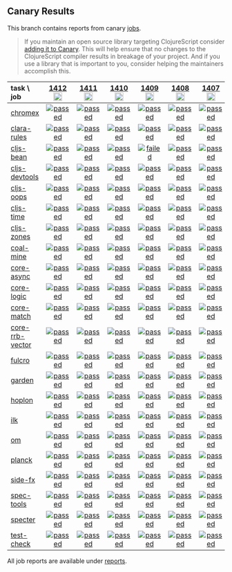 ## Canary Results

This branch contains reports from canary [jobs](https://github.com/cljs-oss/canary/tree/jobs).

> If you maintain an open source library targeting ClojureScript consider [adding it to Canary](https://github.com/cljs-oss/canary/tree/master#how-to-participate). This will help ensure that no changes to the ClojureScript compiler results in breakage of your project. And if you use a library that is important to you, consider helping the maintainers accomplish this.

[//]: # (begin_overview_table)

| task \ job | <a href="reports/2020/05/20/job-001412-1.10.770-5b1bdbae" title="job #1412&#xA;&#xA;job&#xA;&#xA;requested by BinaryAge Bot (@babot) on 2020-05-20T11:02:36Z">1412<br/><img width=20 height=20 src="https://avatars0.githubusercontent.com/u/1476765?v=4&s=60"></a> | <a href="reports/2020/05/19/job-001411-1.10.769-0eaa19f4" title="job #1411&#xA;&#xA;job&#xA;&#xA;requested by BinaryAge Bot (@babot) on 2020-05-19T11:02:24Z">1411<br/><img width=20 height=20 src="https://avatars0.githubusercontent.com/u/1476765?v=4&s=60"></a> | <a href="reports/2020/05/18/job-001410-1.10.769-0eaa19f4" title="job #1410&#xA;&#xA;job&#xA;&#xA;requested by BinaryAge Bot (@babot) on 2020-05-18T11:02:28Z">1410<br/><img width=20 height=20 src="https://avatars0.githubusercontent.com/u/1476765?v=4&s=60"></a> | <a href="reports/2020/05/17/job-001409-1.10.769-0eaa19f4" title="job #1409&#xA;&#xA;job&#xA;&#xA;requested by BinaryAge Bot (@babot) on 2020-05-17T11:02:52Z">1409<br/><img width=20 height=20 src="https://avatars0.githubusercontent.com/u/1476765?v=4&s=60"></a> | <a href="reports/2020/05/16/job-001408-1.10.769-0eaa19f4" title="job #1408&#xA;&#xA;job&#xA;&#xA;requested by BinaryAge Bot (@babot) on 2020-05-16T11:08:40Z">1408<br/><img width=20 height=20 src="https://avatars0.githubusercontent.com/u/1476765?v=4&s=60"></a> | <a href="reports/2020/05/15/job-001407-1.10.768-00079768" title="job #1407&#xA;&#xA;job&#xA;&#xA;requested by BinaryAge Bot (@babot) on 2020-05-15T11:02:34Z">1407<br/><img width=20 height=20 src="https://avatars0.githubusercontent.com/u/1476765?v=4&s=60"></a> | <a href="reports/2020/05/14/job-001406-1.10.764-ac23fec2" title="job #1406&#xA;&#xA;job&#xA;&#xA;requested by BinaryAge Bot (@babot) on 2020-05-14T11:02:25Z">1406<br/><img width=20 height=20 src="https://avatars0.githubusercontent.com/u/1476765?v=4&s=60"></a> | <a href="reports/2020/05/13/job-001405-1.10.763-b0bca35a0" title="job #1405&#xA;&#xA;job -c mfikes -r CLJS-3248&#xA;&#xA;requested by Mike Fikes (@mfikes) on 2020-05-13T15:45:14Z">1405<br/><img width=20 height=20 src="https://avatars1.githubusercontent.com/u/1723464?v=4&s=60"></a> | <a href="reports/2020/05/12/job-001403-1.10.761-be792c95" title="job #1403&#xA;&#xA;job&#xA;&#xA;requested by BinaryAge Bot (@babot) on 2020-05-12T11:02:21Z">1403<br/><img width=20 height=20 src="https://avatars0.githubusercontent.com/u/1476765?v=4&s=60"></a> | <a href="reports/2020/05/11/job-001402-1.10.761-be792c95" title="job #1402&#xA;&#xA;job&#xA;&#xA;requested by BinaryAge Bot (@babot) on 2020-05-11T11:02:32Z">1402<br/><img width=20 height=20 src="https://avatars0.githubusercontent.com/u/1476765?v=4&s=60"></a> |
| :--- | :---: | :---: | :---: | :---: | :---: | :---: | :---: | :---: | :---: | :---: |
| [chromex](https://github.com/binaryage/chromex) | <a href="reports/2020/05/20/job-001412-1.10.770-5b1bdbae#-chromex"><img title="passed" src="http://box.binaryage.com/s-passed.svg"><a> | <a href="reports/2020/05/19/job-001411-1.10.769-0eaa19f4#-chromex"><img title="passed" src="http://box.binaryage.com/s-passed.svg"><a> | <a href="reports/2020/05/18/job-001410-1.10.769-0eaa19f4#-chromex"><img title="passed" src="http://box.binaryage.com/s-passed.svg"><a> | <a href="reports/2020/05/17/job-001409-1.10.769-0eaa19f4#-chromex"><img title="passed" src="http://box.binaryage.com/s-passed.svg"><a> | <a href="reports/2020/05/16/job-001408-1.10.769-0eaa19f4#-chromex"><img title="passed" src="http://box.binaryage.com/s-passed.svg"><a> | <a href="reports/2020/05/15/job-001407-1.10.768-00079768#-chromex"><img title="passed" src="http://box.binaryage.com/s-passed.svg"><a> | <a href="reports/2020/05/14/job-001406-1.10.764-ac23fec2#-chromex"><img title="passed" src="http://box.binaryage.com/s-passed.svg"><a> | <a href="reports/2020/05/13/job-001405-1.10.763-b0bca35a0#-chromex"><img title="passed" src="http://box.binaryage.com/s-passed.svg"><a> | <a href="reports/2020/05/12/job-001403-1.10.761-be792c95#-chromex"><img title="passed" src="http://box.binaryage.com/s-passed.svg"><a> | <a href="reports/2020/05/11/job-001402-1.10.761-be792c95#-chromex"><img title="passed" src="http://box.binaryage.com/s-passed.svg"><a> |
| [clara-rules](https://github.com/cerner/clara-rules) | <a href="reports/2020/05/20/job-001412-1.10.770-5b1bdbae#-clara-rules"><img title="passed" src="http://box.binaryage.com/s-passed.svg"><a> | <a href="reports/2020/05/19/job-001411-1.10.769-0eaa19f4#-clara-rules"><img title="passed" src="http://box.binaryage.com/s-passed.svg"><a> | <a href="reports/2020/05/18/job-001410-1.10.769-0eaa19f4#-clara-rules"><img title="passed" src="http://box.binaryage.com/s-passed.svg"><a> | <a href="reports/2020/05/17/job-001409-1.10.769-0eaa19f4#-clara-rules"><img title="passed" src="http://box.binaryage.com/s-passed.svg"><a> | <a href="reports/2020/05/16/job-001408-1.10.769-0eaa19f4#-clara-rules"><img title="passed" src="http://box.binaryage.com/s-passed.svg"><a> | <a href="reports/2020/05/15/job-001407-1.10.768-00079768#-clara-rules"><img title="passed" src="http://box.binaryage.com/s-passed.svg"><a> | <a href="reports/2020/05/14/job-001406-1.10.764-ac23fec2#-clara-rules"><img title="passed" src="http://box.binaryage.com/s-passed.svg"><a> | <a href="reports/2020/05/13/job-001405-1.10.763-b0bca35a0#-clara-rules"><img title="passed" src="http://box.binaryage.com/s-passed.svg"><a> | <a href="reports/2020/05/12/job-001403-1.10.761-be792c95#-clara-rules"><img title="passed" src="http://box.binaryage.com/s-passed.svg"><a> | <a href="reports/2020/05/11/job-001402-1.10.761-be792c95#-clara-rules"><img title="passed" src="http://box.binaryage.com/s-passed.svg"><a> |
| [cljs-bean](https://github.com/mfikes/cljs-bean) | <a href="reports/2020/05/20/job-001412-1.10.770-5b1bdbae#-cljs-bean"><img title="passed" src="http://box.binaryage.com/s-passed.svg"><a> | <a href="reports/2020/05/19/job-001411-1.10.769-0eaa19f4#-cljs-bean"><img title="passed" src="http://box.binaryage.com/s-passed.svg"><a> | <a href="reports/2020/05/18/job-001410-1.10.769-0eaa19f4#-cljs-bean"><img title="passed" src="http://box.binaryage.com/s-passed.svg"><a> | <a href="reports/2020/05/17/job-001409-1.10.769-0eaa19f4#-cljs-bean"><img title="failed" src="http://box.binaryage.com/s-failed.svg"><a> | <a href="reports/2020/05/16/job-001408-1.10.769-0eaa19f4#-cljs-bean"><img title="passed" src="http://box.binaryage.com/s-passed.svg"><a> | <a href="reports/2020/05/15/job-001407-1.10.768-00079768#-cljs-bean"><img title="passed" src="http://box.binaryage.com/s-passed.svg"><a> | <a href="reports/2020/05/14/job-001406-1.10.764-ac23fec2#-cljs-bean"><img title="passed" src="http://box.binaryage.com/s-passed.svg"><a> | <a href="reports/2020/05/13/job-001405-1.10.763-b0bca35a0#-cljs-bean"><img title="passed" src="http://box.binaryage.com/s-passed.svg"><a> | <a href="reports/2020/05/12/job-001403-1.10.761-be792c95#-cljs-bean"><img title="passed" src="http://box.binaryage.com/s-passed.svg"><a> | <a href="reports/2020/05/11/job-001402-1.10.761-be792c95#-cljs-bean"><img title="passed" src="http://box.binaryage.com/s-passed.svg"><a> |
| [cljs-devtools](https://github.com/binaryage/cljs-devtools) | <a href="reports/2020/05/20/job-001412-1.10.770-5b1bdbae#-cljs-devtools"><img title="passed" src="http://box.binaryage.com/s-passed.svg"><a> | <a href="reports/2020/05/19/job-001411-1.10.769-0eaa19f4#-cljs-devtools"><img title="passed" src="http://box.binaryage.com/s-passed.svg"><a> | <a href="reports/2020/05/18/job-001410-1.10.769-0eaa19f4#-cljs-devtools"><img title="passed" src="http://box.binaryage.com/s-passed.svg"><a> | <a href="reports/2020/05/17/job-001409-1.10.769-0eaa19f4#-cljs-devtools"><img title="passed" src="http://box.binaryage.com/s-passed.svg"><a> | <a href="reports/2020/05/16/job-001408-1.10.769-0eaa19f4#-cljs-devtools"><img title="passed" src="http://box.binaryage.com/s-passed.svg"><a> | <a href="reports/2020/05/15/job-001407-1.10.768-00079768#-cljs-devtools"><img title="passed" src="http://box.binaryage.com/s-passed.svg"><a> | <a href="reports/2020/05/14/job-001406-1.10.764-ac23fec2#-cljs-devtools"><img title="passed" src="http://box.binaryage.com/s-passed.svg"><a> | <a href="reports/2020/05/13/job-001405-1.10.763-b0bca35a0#-cljs-devtools"><img title="passed" src="http://box.binaryage.com/s-passed.svg"><a> | <a href="reports/2020/05/12/job-001403-1.10.761-be792c95#-cljs-devtools"><img title="passed" src="http://box.binaryage.com/s-passed.svg"><a> | <a href="reports/2020/05/11/job-001402-1.10.761-be792c95#-cljs-devtools"><img title="passed" src="http://box.binaryage.com/s-passed.svg"><a> |
| [cljs-oops](https://github.com/binaryage/cljs-oops) | <a href="reports/2020/05/20/job-001412-1.10.770-5b1bdbae#-cljs-oops"><img title="passed" src="http://box.binaryage.com/s-passed.svg"><a> | <a href="reports/2020/05/19/job-001411-1.10.769-0eaa19f4#-cljs-oops"><img title="passed" src="http://box.binaryage.com/s-passed.svg"><a> | <a href="reports/2020/05/18/job-001410-1.10.769-0eaa19f4#-cljs-oops"><img title="passed" src="http://box.binaryage.com/s-passed.svg"><a> | <a href="reports/2020/05/17/job-001409-1.10.769-0eaa19f4#-cljs-oops"><img title="passed" src="http://box.binaryage.com/s-passed.svg"><a> | <a href="reports/2020/05/16/job-001408-1.10.769-0eaa19f4#-cljs-oops"><img title="passed" src="http://box.binaryage.com/s-passed.svg"><a> | <a href="reports/2020/05/15/job-001407-1.10.768-00079768#-cljs-oops"><img title="passed" src="http://box.binaryage.com/s-passed.svg"><a> | <a href="reports/2020/05/14/job-001406-1.10.764-ac23fec2#-cljs-oops"><img title="passed" src="http://box.binaryage.com/s-passed.svg"><a> | <a href="reports/2020/05/13/job-001405-1.10.763-b0bca35a0#-cljs-oops"><img title="passed" src="http://box.binaryage.com/s-passed.svg"><a> | <a href="reports/2020/05/12/job-001403-1.10.761-be792c95#-cljs-oops"><img title="passed" src="http://box.binaryage.com/s-passed.svg"><a> | <a href="reports/2020/05/11/job-001402-1.10.761-be792c95#-cljs-oops"><img title="passed" src="http://box.binaryage.com/s-passed.svg"><a> |
| [cljs-time](https://github.com/andrewmcveigh/cljs-time) | <a href="reports/2020/05/20/job-001412-1.10.770-5b1bdbae#-cljs-time"><img title="passed" src="http://box.binaryage.com/s-passed.svg"><a> | <a href="reports/2020/05/19/job-001411-1.10.769-0eaa19f4#-cljs-time"><img title="passed" src="http://box.binaryage.com/s-passed.svg"><a> | <a href="reports/2020/05/18/job-001410-1.10.769-0eaa19f4#-cljs-time"><img title="passed" src="http://box.binaryage.com/s-passed.svg"><a> | <a href="reports/2020/05/17/job-001409-1.10.769-0eaa19f4#-cljs-time"><img title="passed" src="http://box.binaryage.com/s-passed.svg"><a> | <a href="reports/2020/05/16/job-001408-1.10.769-0eaa19f4#-cljs-time"><img title="passed" src="http://box.binaryage.com/s-passed.svg"><a> | <a href="reports/2020/05/15/job-001407-1.10.768-00079768#-cljs-time"><img title="passed" src="http://box.binaryage.com/s-passed.svg"><a> | <a href="reports/2020/05/14/job-001406-1.10.764-ac23fec2#-cljs-time"><img title="passed" src="http://box.binaryage.com/s-passed.svg"><a> | <a href="reports/2020/05/13/job-001405-1.10.763-b0bca35a0#-cljs-time"><img title="passed" src="http://box.binaryage.com/s-passed.svg"><a> | <a href="reports/2020/05/12/job-001403-1.10.761-be792c95#-cljs-time"><img title="passed" src="http://box.binaryage.com/s-passed.svg"><a> | <a href="reports/2020/05/11/job-001402-1.10.761-be792c95#-cljs-time"><img title="passed" src="http://box.binaryage.com/s-passed.svg"><a> |
| [cljs-zones](https://github.com/binaryage/cljs-zones) | <a href="reports/2020/05/20/job-001412-1.10.770-5b1bdbae#-cljs-zones"><img title="passed" src="http://box.binaryage.com/s-passed.svg"><a> | <a href="reports/2020/05/19/job-001411-1.10.769-0eaa19f4#-cljs-zones"><img title="passed" src="http://box.binaryage.com/s-passed.svg"><a> | <a href="reports/2020/05/18/job-001410-1.10.769-0eaa19f4#-cljs-zones"><img title="passed" src="http://box.binaryage.com/s-passed.svg"><a> | <a href="reports/2020/05/17/job-001409-1.10.769-0eaa19f4#-cljs-zones"><img title="passed" src="http://box.binaryage.com/s-passed.svg"><a> | <a href="reports/2020/05/16/job-001408-1.10.769-0eaa19f4#-cljs-zones"><img title="passed" src="http://box.binaryage.com/s-passed.svg"><a> | <a href="reports/2020/05/15/job-001407-1.10.768-00079768#-cljs-zones"><img title="passed" src="http://box.binaryage.com/s-passed.svg"><a> | <a href="reports/2020/05/14/job-001406-1.10.764-ac23fec2#-cljs-zones"><img title="passed" src="http://box.binaryage.com/s-passed.svg"><a> | <a href="reports/2020/05/13/job-001405-1.10.763-b0bca35a0#-cljs-zones"><img title="passed" src="http://box.binaryage.com/s-passed.svg"><a> | <a href="reports/2020/05/12/job-001403-1.10.761-be792c95#-cljs-zones"><img title="passed" src="http://box.binaryage.com/s-passed.svg"><a> | <a href="reports/2020/05/11/job-001402-1.10.761-be792c95#-cljs-zones"><img title="passed" src="http://box.binaryage.com/s-passed.svg"><a> |
| [coal-mine](https://github.com/mfikes/coal-mine) | <a href="reports/2020/05/20/job-001412-1.10.770-5b1bdbae#-coal-mine"><img title="passed" src="http://box.binaryage.com/s-passed.svg"><a> | <a href="reports/2020/05/19/job-001411-1.10.769-0eaa19f4#-coal-mine"><img title="passed" src="http://box.binaryage.com/s-passed.svg"><a> | <a href="reports/2020/05/18/job-001410-1.10.769-0eaa19f4#-coal-mine"><img title="passed" src="http://box.binaryage.com/s-passed.svg"><a> | <a href="reports/2020/05/17/job-001409-1.10.769-0eaa19f4#-coal-mine"><img title="passed" src="http://box.binaryage.com/s-passed.svg"><a> | <a href="reports/2020/05/16/job-001408-1.10.769-0eaa19f4#-coal-mine"><img title="passed" src="http://box.binaryage.com/s-passed.svg"><a> | <a href="reports/2020/05/15/job-001407-1.10.768-00079768#-coal-mine"><img title="passed" src="http://box.binaryage.com/s-passed.svg"><a> | <a href="reports/2020/05/14/job-001406-1.10.764-ac23fec2#-coal-mine"><img title="passed" src="http://box.binaryage.com/s-passed.svg"><a> | <a href="reports/2020/05/13/job-001405-1.10.763-b0bca35a0#-coal-mine"><img title="passed" src="http://box.binaryage.com/s-passed.svg"><a> | <a href="reports/2020/05/12/job-001403-1.10.761-be792c95#-coal-mine"><img title="passed" src="http://box.binaryage.com/s-passed.svg"><a> | <a href="reports/2020/05/11/job-001402-1.10.761-be792c95#-coal-mine"><img title="passed" src="http://box.binaryage.com/s-passed.svg"><a> |
| [core-async](https://github.com/clojure/core.async) | <a href="reports/2020/05/20/job-001412-1.10.770-5b1bdbae#-core-async"><img title="passed" src="http://box.binaryage.com/s-passed.svg"><a> | <a href="reports/2020/05/19/job-001411-1.10.769-0eaa19f4#-core-async"><img title="passed" src="http://box.binaryage.com/s-passed.svg"><a> | <a href="reports/2020/05/18/job-001410-1.10.769-0eaa19f4#-core-async"><img title="passed" src="http://box.binaryage.com/s-passed.svg"><a> | <a href="reports/2020/05/17/job-001409-1.10.769-0eaa19f4#-core-async"><img title="passed" src="http://box.binaryage.com/s-passed.svg"><a> | <a href="reports/2020/05/16/job-001408-1.10.769-0eaa19f4#-core-async"><img title="passed" src="http://box.binaryage.com/s-passed.svg"><a> | <a href="reports/2020/05/15/job-001407-1.10.768-00079768#-core-async"><img title="passed" src="http://box.binaryage.com/s-passed.svg"><a> | <a href="reports/2020/05/14/job-001406-1.10.764-ac23fec2#-core-async"><img title="passed" src="http://box.binaryage.com/s-passed.svg"><a> | <a href="reports/2020/05/13/job-001405-1.10.763-b0bca35a0#-core-async"><img title="passed" src="http://box.binaryage.com/s-passed.svg"><a> | <a href="reports/2020/05/12/job-001403-1.10.761-be792c95#-core-async"><img title="passed" src="http://box.binaryage.com/s-passed.svg"><a> | <a href="reports/2020/05/11/job-001402-1.10.761-be792c95#-core-async"><img title="passed" src="http://box.binaryage.com/s-passed.svg"><a> |
| [core-logic](https://github.com/clojure/core.logic) | <a href="reports/2020/05/20/job-001412-1.10.770-5b1bdbae#-core-logic"><img title="passed" src="http://box.binaryage.com/s-passed.svg"><a> | <a href="reports/2020/05/19/job-001411-1.10.769-0eaa19f4#-core-logic"><img title="passed" src="http://box.binaryage.com/s-passed.svg"><a> | <a href="reports/2020/05/18/job-001410-1.10.769-0eaa19f4#-core-logic"><img title="passed" src="http://box.binaryage.com/s-passed.svg"><a> | <a href="reports/2020/05/17/job-001409-1.10.769-0eaa19f4#-core-logic"><img title="passed" src="http://box.binaryage.com/s-passed.svg"><a> | <a href="reports/2020/05/16/job-001408-1.10.769-0eaa19f4#-core-logic"><img title="passed" src="http://box.binaryage.com/s-passed.svg"><a> | <a href="reports/2020/05/15/job-001407-1.10.768-00079768#-core-logic"><img title="passed" src="http://box.binaryage.com/s-passed.svg"><a> | <a href="reports/2020/05/14/job-001406-1.10.764-ac23fec2#-core-logic"><img title="passed" src="http://box.binaryage.com/s-passed.svg"><a> | <a href="reports/2020/05/13/job-001405-1.10.763-b0bca35a0#-core-logic"><img title="passed" src="http://box.binaryage.com/s-passed.svg"><a> | <a href="reports/2020/05/12/job-001403-1.10.761-be792c95#-core-logic"><img title="passed" src="http://box.binaryage.com/s-passed.svg"><a> | <a href="reports/2020/05/11/job-001402-1.10.761-be792c95#-core-logic"><img title="passed" src="http://box.binaryage.com/s-passed.svg"><a> |
| [core-match](https://github.com/clojure/core.match) | <a href="reports/2020/05/20/job-001412-1.10.770-5b1bdbae#-core-match"><img title="passed" src="http://box.binaryage.com/s-passed.svg"><a> | <a href="reports/2020/05/19/job-001411-1.10.769-0eaa19f4#-core-match"><img title="passed" src="http://box.binaryage.com/s-passed.svg"><a> | <a href="reports/2020/05/18/job-001410-1.10.769-0eaa19f4#-core-match"><img title="passed" src="http://box.binaryage.com/s-passed.svg"><a> | <a href="reports/2020/05/17/job-001409-1.10.769-0eaa19f4#-core-match"><img title="passed" src="http://box.binaryage.com/s-passed.svg"><a> | <a href="reports/2020/05/16/job-001408-1.10.769-0eaa19f4#-core-match"><img title="passed" src="http://box.binaryage.com/s-passed.svg"><a> | <a href="reports/2020/05/15/job-001407-1.10.768-00079768#-core-match"><img title="passed" src="http://box.binaryage.com/s-passed.svg"><a> | <a href="reports/2020/05/14/job-001406-1.10.764-ac23fec2#-core-match"><img title="passed" src="http://box.binaryage.com/s-passed.svg"><a> | <a href="reports/2020/05/13/job-001405-1.10.763-b0bca35a0#-core-match"><img title="passed" src="http://box.binaryage.com/s-passed.svg"><a> | <a href="reports/2020/05/12/job-001403-1.10.761-be792c95#-core-match"><img title="passed" src="http://box.binaryage.com/s-passed.svg"><a> | <a href="reports/2020/05/11/job-001402-1.10.761-be792c95#-core-match"><img title="passed" src="http://box.binaryage.com/s-passed.svg"><a> |
| [core-rrb-vector](https://github.com/clojure/core.rrb-vector) | <a href="reports/2020/05/20/job-001412-1.10.770-5b1bdbae#-core-rrb-vector"><img title="passed" src="http://box.binaryage.com/s-passed.svg"><a> | <a href="reports/2020/05/19/job-001411-1.10.769-0eaa19f4#-core-rrb-vector"><img title="passed" src="http://box.binaryage.com/s-passed.svg"><a> | <a href="reports/2020/05/18/job-001410-1.10.769-0eaa19f4#-core-rrb-vector"><img title="passed" src="http://box.binaryage.com/s-passed.svg"><a> | <a href="reports/2020/05/17/job-001409-1.10.769-0eaa19f4#-core-rrb-vector"><img title="passed" src="http://box.binaryage.com/s-passed.svg"><a> | <a href="reports/2020/05/16/job-001408-1.10.769-0eaa19f4#-core-rrb-vector"><img title="passed" src="http://box.binaryage.com/s-passed.svg"><a> | <a href="reports/2020/05/15/job-001407-1.10.768-00079768#-core-rrb-vector"><img title="passed" src="http://box.binaryage.com/s-passed.svg"><a> | <a href="reports/2020/05/14/job-001406-1.10.764-ac23fec2#-core-rrb-vector"><img title="passed" src="http://box.binaryage.com/s-passed.svg"><a> | <a href="reports/2020/05/13/job-001405-1.10.763-b0bca35a0#-core-rrb-vector"><img title="passed" src="http://box.binaryage.com/s-passed.svg"><a> | <a href="reports/2020/05/12/job-001403-1.10.761-be792c95#-core-rrb-vector"><img title="passed" src="http://box.binaryage.com/s-passed.svg"><a> | <a href="reports/2020/05/11/job-001402-1.10.761-be792c95#-core-rrb-vector"><img title="passed" src="http://box.binaryage.com/s-passed.svg"><a> |
| [fulcro](https://github.com/fulcrologic/fulcro) | <a href="reports/2020/05/20/job-001412-1.10.770-5b1bdbae#-fulcro"><img title="passed" src="http://box.binaryage.com/s-passed.svg"><a> | <a href="reports/2020/05/19/job-001411-1.10.769-0eaa19f4#-fulcro"><img title="passed" src="http://box.binaryage.com/s-passed.svg"><a> | <a href="reports/2020/05/18/job-001410-1.10.769-0eaa19f4#-fulcro"><img title="passed" src="http://box.binaryage.com/s-passed.svg"><a> | <a href="reports/2020/05/17/job-001409-1.10.769-0eaa19f4#-fulcro"><img title="passed" src="http://box.binaryage.com/s-passed.svg"><a> | <a href="reports/2020/05/16/job-001408-1.10.769-0eaa19f4#-fulcro"><img title="passed" src="http://box.binaryage.com/s-passed.svg"><a> | <a href="reports/2020/05/15/job-001407-1.10.768-00079768#-fulcro"><img title="passed" src="http://box.binaryage.com/s-passed.svg"><a> | <a href="reports/2020/05/14/job-001406-1.10.764-ac23fec2#-fulcro"><img title="passed" src="http://box.binaryage.com/s-passed.svg"><a> | <a href="reports/2020/05/13/job-001405-1.10.763-b0bca35a0#-fulcro"><img title="passed" src="http://box.binaryage.com/s-passed.svg"><a> | <a href="reports/2020/05/12/job-001403-1.10.761-be792c95#-fulcro"><img title="passed" src="http://box.binaryage.com/s-passed.svg"><a> | <a href="reports/2020/05/11/job-001402-1.10.761-be792c95#-fulcro"><img title="passed" src="http://box.binaryage.com/s-passed.svg"><a> |
| [garden](https://github.com/noprompt/garden) | <a href="reports/2020/05/20/job-001412-1.10.770-5b1bdbae#-garden"><img title="passed" src="http://box.binaryage.com/s-passed.svg"><a> | <a href="reports/2020/05/19/job-001411-1.10.769-0eaa19f4#-garden"><img title="passed" src="http://box.binaryage.com/s-passed.svg"><a> | <a href="reports/2020/05/18/job-001410-1.10.769-0eaa19f4#-garden"><img title="passed" src="http://box.binaryage.com/s-passed.svg"><a> | <a href="reports/2020/05/17/job-001409-1.10.769-0eaa19f4#-garden"><img title="passed" src="http://box.binaryage.com/s-passed.svg"><a> | <a href="reports/2020/05/16/job-001408-1.10.769-0eaa19f4#-garden"><img title="passed" src="http://box.binaryage.com/s-passed.svg"><a> | <a href="reports/2020/05/15/job-001407-1.10.768-00079768#-garden"><img title="passed" src="http://box.binaryage.com/s-passed.svg"><a> | <a href="reports/2020/05/14/job-001406-1.10.764-ac23fec2#-garden"><img title="passed" src="http://box.binaryage.com/s-passed.svg"><a> | <a href="reports/2020/05/13/job-001405-1.10.763-b0bca35a0#-garden"><img title="passed" src="http://box.binaryage.com/s-passed.svg"><a> | <a href="reports/2020/05/12/job-001403-1.10.761-be792c95#-garden"><img title="passed" src="http://box.binaryage.com/s-passed.svg"><a> | <a href="reports/2020/05/11/job-001402-1.10.761-be792c95#-garden"><img title="passed" src="http://box.binaryage.com/s-passed.svg"><a> |
| [hoplon](https://github.com/hoplon/hoplon) | <a href="reports/2020/05/20/job-001412-1.10.770-5b1bdbae#-hoplon"><img title="passed" src="http://box.binaryage.com/s-passed.svg"><a> | <a href="reports/2020/05/19/job-001411-1.10.769-0eaa19f4#-hoplon"><img title="passed" src="http://box.binaryage.com/s-passed.svg"><a> | <a href="reports/2020/05/18/job-001410-1.10.769-0eaa19f4#-hoplon"><img title="passed" src="http://box.binaryage.com/s-passed.svg"><a> | <a href="reports/2020/05/17/job-001409-1.10.769-0eaa19f4#-hoplon"><img title="passed" src="http://box.binaryage.com/s-passed.svg"><a> | <a href="reports/2020/05/16/job-001408-1.10.769-0eaa19f4#-hoplon"><img title="passed" src="http://box.binaryage.com/s-passed.svg"><a> | <a href="reports/2020/05/15/job-001407-1.10.768-00079768#-hoplon"><img title="passed" src="http://box.binaryage.com/s-passed.svg"><a> | <a href="reports/2020/05/14/job-001406-1.10.764-ac23fec2#-hoplon"><img title="passed" src="http://box.binaryage.com/s-passed.svg"><a> | <a href="reports/2020/05/13/job-001405-1.10.763-b0bca35a0#-hoplon"><img title="passed" src="http://box.binaryage.com/s-passed.svg"><a> | <a href="reports/2020/05/12/job-001403-1.10.761-be792c95#-hoplon"><img title="passed" src="http://box.binaryage.com/s-passed.svg"><a> | <a href="reports/2020/05/11/job-001402-1.10.761-be792c95#-hoplon"><img title="passed" src="http://box.binaryage.com/s-passed.svg"><a> |
| [ilk](https://github.com/mfikes/ilk) | <a href="reports/2020/05/20/job-001412-1.10.770-5b1bdbae#-ilk"><img title="passed" src="http://box.binaryage.com/s-passed.svg"><a> | <a href="reports/2020/05/19/job-001411-1.10.769-0eaa19f4#-ilk"><img title="passed" src="http://box.binaryage.com/s-passed.svg"><a> | <a href="reports/2020/05/18/job-001410-1.10.769-0eaa19f4#-ilk"><img title="passed" src="http://box.binaryage.com/s-passed.svg"><a> | <a href="reports/2020/05/17/job-001409-1.10.769-0eaa19f4#-ilk"><img title="passed" src="http://box.binaryage.com/s-passed.svg"><a> | <a href="reports/2020/05/16/job-001408-1.10.769-0eaa19f4#-ilk"><img title="passed" src="http://box.binaryage.com/s-passed.svg"><a> | <a href="reports/2020/05/15/job-001407-1.10.768-00079768#-ilk"><img title="passed" src="http://box.binaryage.com/s-passed.svg"><a> | <a href="reports/2020/05/14/job-001406-1.10.764-ac23fec2#-ilk"><img title="passed" src="http://box.binaryage.com/s-passed.svg"><a> | <a href="reports/2020/05/13/job-001405-1.10.763-b0bca35a0#-ilk"><img title="passed" src="http://box.binaryage.com/s-passed.svg"><a> | <a href="reports/2020/05/12/job-001403-1.10.761-be792c95#-ilk"><img title="passed" src="http://box.binaryage.com/s-passed.svg"><a> | <a href="reports/2020/05/11/job-001402-1.10.761-be792c95#-ilk"><img title="passed" src="http://box.binaryage.com/s-passed.svg"><a> |
| [om](https://github.com/omcljs/om) | <a href="reports/2020/05/20/job-001412-1.10.770-5b1bdbae#-om"><img title="passed" src="http://box.binaryage.com/s-passed.svg"><a> | <a href="reports/2020/05/19/job-001411-1.10.769-0eaa19f4#-om"><img title="passed" src="http://box.binaryage.com/s-passed.svg"><a> | <a href="reports/2020/05/18/job-001410-1.10.769-0eaa19f4#-om"><img title="passed" src="http://box.binaryage.com/s-passed.svg"><a> | <a href="reports/2020/05/17/job-001409-1.10.769-0eaa19f4#-om"><img title="passed" src="http://box.binaryage.com/s-passed.svg"><a> | <a href="reports/2020/05/16/job-001408-1.10.769-0eaa19f4#-om"><img title="passed" src="http://box.binaryage.com/s-passed.svg"><a> | <a href="reports/2020/05/15/job-001407-1.10.768-00079768#-om"><img title="passed" src="http://box.binaryage.com/s-passed.svg"><a> | <a href="reports/2020/05/14/job-001406-1.10.764-ac23fec2#-om"><img title="passed" src="http://box.binaryage.com/s-passed.svg"><a> | <a href="reports/2020/05/13/job-001405-1.10.763-b0bca35a0#-om"><img title="passed" src="http://box.binaryage.com/s-passed.svg"><a> | <a href="reports/2020/05/12/job-001403-1.10.761-be792c95#-om"><img title="passed" src="http://box.binaryage.com/s-passed.svg"><a> | <a href="reports/2020/05/11/job-001402-1.10.761-be792c95#-om"><img title="passed" src="http://box.binaryage.com/s-passed.svg"><a> |
| [planck](https://github.com/planck-repl/planck) | <a href="reports/2020/05/20/job-001412-1.10.770-5b1bdbae#-planck"><img title="passed" src="http://box.binaryage.com/s-passed.svg"><a> | <a href="reports/2020/05/19/job-001411-1.10.769-0eaa19f4#-planck"><img title="passed" src="http://box.binaryage.com/s-passed.svg"><a> | <a href="reports/2020/05/18/job-001410-1.10.769-0eaa19f4#-planck"><img title="passed" src="http://box.binaryage.com/s-passed.svg"><a> | <a href="reports/2020/05/17/job-001409-1.10.769-0eaa19f4#-planck"><img title="passed" src="http://box.binaryage.com/s-passed.svg"><a> | <a href="reports/2020/05/16/job-001408-1.10.769-0eaa19f4#-planck"><img title="passed" src="http://box.binaryage.com/s-passed.svg"><a> | <a href="reports/2020/05/15/job-001407-1.10.768-00079768#-planck"><img title="passed" src="http://box.binaryage.com/s-passed.svg"><a> | <a href="reports/2020/05/14/job-001406-1.10.764-ac23fec2#-planck"><img title="passed" src="http://box.binaryage.com/s-passed.svg"><a> | <a href="reports/2020/05/13/job-001405-1.10.763-b0bca35a0#-planck"><img title="passed" src="http://box.binaryage.com/s-passed.svg"><a> | <a href="reports/2020/05/12/job-001403-1.10.761-be792c95#-planck"><img title="passed" src="http://box.binaryage.com/s-passed.svg"><a> | <a href="reports/2020/05/11/job-001402-1.10.761-be792c95#-planck"><img title="passed" src="http://box.binaryage.com/s-passed.svg"><a> |
| [side-fx](https://github.com/cljsrn/side-fx) | <a href="reports/2020/05/20/job-001412-1.10.770-5b1bdbae#-side-fx"><img title="passed" src="http://box.binaryage.com/s-passed.svg"><a> | <a href="reports/2020/05/19/job-001411-1.10.769-0eaa19f4#-side-fx"><img title="passed" src="http://box.binaryage.com/s-passed.svg"><a> | <a href="reports/2020/05/18/job-001410-1.10.769-0eaa19f4#-side-fx"><img title="passed" src="http://box.binaryage.com/s-passed.svg"><a> | <a href="reports/2020/05/17/job-001409-1.10.769-0eaa19f4#-side-fx"><img title="passed" src="http://box.binaryage.com/s-passed.svg"><a> | <a href="reports/2020/05/16/job-001408-1.10.769-0eaa19f4#-side-fx"><img title="passed" src="http://box.binaryage.com/s-passed.svg"><a> | <a href="reports/2020/05/15/job-001407-1.10.768-00079768#-side-fx"><img title="passed" src="http://box.binaryage.com/s-passed.svg"><a> | <a href="reports/2020/05/14/job-001406-1.10.764-ac23fec2#-side-fx"><img title="passed" src="http://box.binaryage.com/s-passed.svg"><a> | <a href="reports/2020/05/13/job-001405-1.10.763-b0bca35a0#-side-fx"><img title="passed" src="http://box.binaryage.com/s-passed.svg"><a> | <a href="reports/2020/05/12/job-001403-1.10.761-be792c95#-side-fx"><img title="passed" src="http://box.binaryage.com/s-passed.svg"><a> | <a href="reports/2020/05/11/job-001402-1.10.761-be792c95#-side-fx"><img title="passed" src="http://box.binaryage.com/s-passed.svg"><a> |
| [spec-tools](https://github.com/metosin/spec-tools) | <a href="reports/2020/05/20/job-001412-1.10.770-5b1bdbae#-spec-tools"><img title="passed" src="http://box.binaryage.com/s-passed.svg"><a> | <a href="reports/2020/05/19/job-001411-1.10.769-0eaa19f4#-spec-tools"><img title="passed" src="http://box.binaryage.com/s-passed.svg"><a> | <a href="reports/2020/05/18/job-001410-1.10.769-0eaa19f4#-spec-tools"><img title="passed" src="http://box.binaryage.com/s-passed.svg"><a> | <a href="reports/2020/05/17/job-001409-1.10.769-0eaa19f4#-spec-tools"><img title="passed" src="http://box.binaryage.com/s-passed.svg"><a> | <a href="reports/2020/05/16/job-001408-1.10.769-0eaa19f4#-spec-tools"><img title="passed" src="http://box.binaryage.com/s-passed.svg"><a> | <a href="reports/2020/05/15/job-001407-1.10.768-00079768#-spec-tools"><img title="passed" src="http://box.binaryage.com/s-passed.svg"><a> | <a href="reports/2020/05/14/job-001406-1.10.764-ac23fec2#-spec-tools"><img title="passed" src="http://box.binaryage.com/s-passed.svg"><a> | <a href="reports/2020/05/13/job-001405-1.10.763-b0bca35a0#-spec-tools"><img title="passed" src="http://box.binaryage.com/s-passed.svg"><a> | <a href="reports/2020/05/12/job-001403-1.10.761-be792c95#-spec-tools"><img title="passed" src="http://box.binaryage.com/s-passed.svg"><a> | <a href="reports/2020/05/11/job-001402-1.10.761-be792c95#-spec-tools"><img title="passed" src="http://box.binaryage.com/s-passed.svg"><a> |
| [specter](https://github.com/nathanmarz/specter) | <a href="reports/2020/05/20/job-001412-1.10.770-5b1bdbae#-specter"><img title="passed" src="http://box.binaryage.com/s-passed.svg"><a> | <a href="reports/2020/05/19/job-001411-1.10.769-0eaa19f4#-specter"><img title="passed" src="http://box.binaryage.com/s-passed.svg"><a> | <a href="reports/2020/05/18/job-001410-1.10.769-0eaa19f4#-specter"><img title="passed" src="http://box.binaryage.com/s-passed.svg"><a> | <a href="reports/2020/05/17/job-001409-1.10.769-0eaa19f4#-specter"><img title="passed" src="http://box.binaryage.com/s-passed.svg"><a> | <a href="reports/2020/05/16/job-001408-1.10.769-0eaa19f4#-specter"><img title="passed" src="http://box.binaryage.com/s-passed.svg"><a> | <a href="reports/2020/05/15/job-001407-1.10.768-00079768#-specter"><img title="passed" src="http://box.binaryage.com/s-passed.svg"><a> | <a href="reports/2020/05/14/job-001406-1.10.764-ac23fec2#-specter"><img title="passed" src="http://box.binaryage.com/s-passed.svg"><a> | <a href="reports/2020/05/13/job-001405-1.10.763-b0bca35a0#-specter"><img title="passed" src="http://box.binaryage.com/s-passed.svg"><a> | <a href="reports/2020/05/12/job-001403-1.10.761-be792c95#-specter"><img title="passed" src="http://box.binaryage.com/s-passed.svg"><a> | <a href="reports/2020/05/11/job-001402-1.10.761-be792c95#-specter"><img title="passed" src="http://box.binaryage.com/s-passed.svg"><a> |
| [test-check](https://github.com/clojure/test.check) | <a href="reports/2020/05/20/job-001412-1.10.770-5b1bdbae#-test-check"><img title="passed" src="http://box.binaryage.com/s-passed.svg"><a> | <a href="reports/2020/05/19/job-001411-1.10.769-0eaa19f4#-test-check"><img title="passed" src="http://box.binaryage.com/s-passed.svg"><a> | <a href="reports/2020/05/18/job-001410-1.10.769-0eaa19f4#-test-check"><img title="passed" src="http://box.binaryage.com/s-passed.svg"><a> | <a href="reports/2020/05/17/job-001409-1.10.769-0eaa19f4#-test-check"><img title="passed" src="http://box.binaryage.com/s-passed.svg"><a> | <a href="reports/2020/05/16/job-001408-1.10.769-0eaa19f4#-test-check"><img title="passed" src="http://box.binaryage.com/s-passed.svg"><a> | <a href="reports/2020/05/15/job-001407-1.10.768-00079768#-test-check"><img title="passed" src="http://box.binaryage.com/s-passed.svg"><a> | <a href="reports/2020/05/14/job-001406-1.10.764-ac23fec2#-test-check"><img title="passed" src="http://box.binaryage.com/s-passed.svg"><a> | <a href="reports/2020/05/13/job-001405-1.10.763-b0bca35a0#-test-check"><img title="passed" src="http://box.binaryage.com/s-passed.svg"><a> | <a href="reports/2020/05/12/job-001403-1.10.761-be792c95#-test-check"><img title="passed" src="http://box.binaryage.com/s-passed.svg"><a> | <a href="reports/2020/05/11/job-001402-1.10.761-be792c95#-test-check"><img title="passed" src="http://box.binaryage.com/s-passed.svg"><a> |

[//]: # (end_overview_table)

All job reports are available under [reports](reports).
